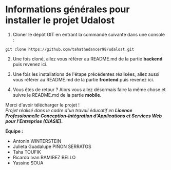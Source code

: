 # Informations générales pour installer le projet Udalost

1. Cloner le dépôt GIT en entrant la commande suivante dans une console :

```
git clone https://github.com/tahathedancer98/udalost.git
```

2. Une fois cloné, allez vous référer au README.md de la partie <b>backend</b> puis revenez ici.

3. Une fois les installations de l'étape précédentes réalisées, allez aussi vous référer au README.md de la partie <b>frontend</b> puis revenez ici.

4. Vous êtes de retour ? Alors vous allez désormais faire la même chose et suivre le README.md de la partie <b>mobile</b>.

Merci d'avoir télécharger le projet !<br />
<i>Projet réalisé dans le cadre d'un travail éducatif en <b>Licence Professionnelle Conception-Intégration d'Applications et Services Web pour l'Entreprise (CIASIE).</b></i>

<b>Équipe :</b>

- Antonin WINTERSTEIN
- Julieta Guadalupe PIÑON SERRATOS
- Taha TOUFIK
- Ricardo Ivan RAMIREZ BELLO
- Yassine SOUA
